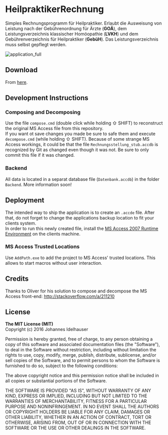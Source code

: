 # HeilpraktikerRechnung
Simples Rechnungsprogramm für Heilpraktiker. Erlaubt die Ausweisung von Leistung nach der Gebührenordnung für Ärzte (**GOÄ**), dem Leistungsverzeichnis klassischer Homöopathie (**LVKH**) und dem Gebührenverzeichnis für Heilpraktiker (**GebüH**). Das Leistungsverzeichnis muss selbst gepflegt werden.

![application_full](https://cloud.githubusercontent.com/assets/6048968/13897856/69c46fe0-edc0-11e5-8b52-1951d2faf560.PNG)

## Download
From [here](https://github.com/jidel/HeilpraktikerRechnung/releases).

## Development Instructions
### Composing and Decomposing
Use the file ``compose.cmd`` (double click while holding ⇧ SHIFT) to reconstruct the original MS Access file from this repository.  
If you want ot save changes you made be sure to safe them and execute ``decompose.cmd`` (while holding ⇧ SHIFT).
Because of some strange MS Access workings, it could be that the file ``Rechnungsstellung_stub.accdb`` is recognized by Git as changed even though it was not. Be sure to only commit this file if it was changed.

### Backend
All data is located in a separat database file (``Datenbank.accdb``) in the folder ``Backend``.
More information soon!

## Deployment
The intended way to ship the application is to create an ``.accde`` file. After that, do not forget to change the applications backup location to fit your clients system.  
In order to run this newly created file, install the [MS Access 2007 Runtime Environment](https://www.microsoft.com/download/details.aspx?id=4438) on the clients machine.

### MS Access Trusted Locations
Use ``AddPath.exe`` to add the project to MS Access' trusted locations. This allows to start macros without user interaction. 

## Credits
Thanks to Oliver for his solution to compose and decompose the MS Access front-end: http://stackoverflow.com/a/211210

## License
**The MIT License (MIT)**  
Copyright (c) 2016 Johannes Idelhauser

Permission is hereby granted, free of charge, to any person obtaining a copy of this software and associated documentation files (the "Software"), to deal in the Software without restriction, including without limitation the rights to use, copy, modify, merge, publish, distribute, sublicense, and/or sell copies of the Software, and to permit persons to whom the Software is furnished to do so, subject to the following conditions:

The above copyright notice and this permission notice shall be included in all copies or substantial portions of the Software.

THE SOFTWARE IS PROVIDED "AS IS", WITHOUT WARRANTY OF ANY KIND, EXPRESS OR IMPLIED, INCLUDING BUT NOT LIMITED TO THE WARRANTIES OF MERCHANTABILITY, FITNESS FOR A PARTICULAR PURPOSE AND NONINFRINGEMENT. IN NO EVENT SHALL THE AUTHORS OR COPYRIGHT HOLDERS BE LIABLE FOR ANY CLAIM, DAMAGES OR OTHER LIABILITY, WHETHER IN AN ACTION OF CONTRACT, TORT OR OTHERWISE, ARISING FROM, OUT OF OR IN CONNECTION WITH THE SOFTWARE OR THE USE OR OTHER DEALINGS IN THE SOFTWARE.

